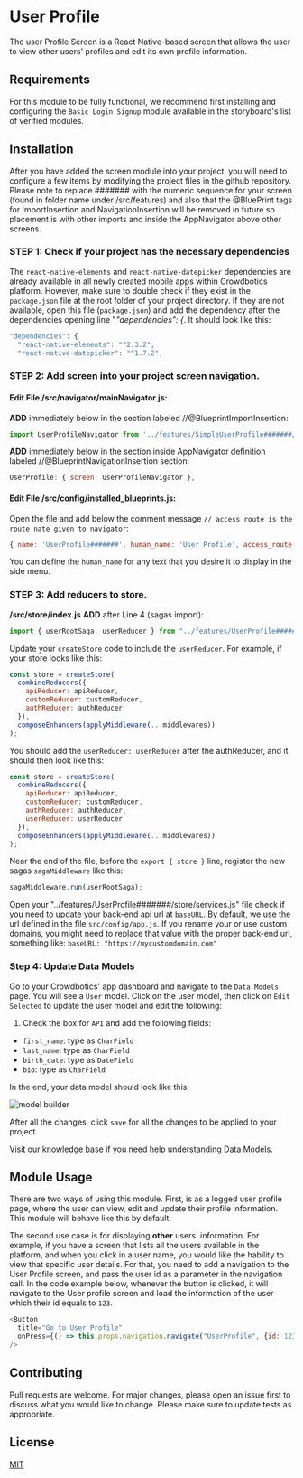 # User Profile

The user Profile Screen is a React Native-based screen that allows the user to view other users' profiles and edit its own profile information.

## Requirements
For this module to be fully functional, we recommend first installing and configuring the `Basic Login Signup` module available in the storyboard's list of verified modules.

## Installation

After you have added the screen module into your project, you will need to configure a few items by modifying the project files in the github repository. Please note to replace ####### with the numeric sequence for your screen (found in folder name under /src/features) and also that the @BluePrint tags for ImportInsertion and NavigationInsertion will be removed in future so placement is with other imports and inside the AppNavigator above other screens.

### STEP 1: Check if your project has the necessary dependencies

The `react-native-elements` and `react-native-datepicker` dependencies are already available in all newly created mobile apps within Crowdbotics platform. However, make sure to double check if they exist in the `package.json` file at the root folder of your project directory. If they are not available, open this file (`package.json`) and add the dependency after the dependencies opening line "_"dependencies": {_. It should look like this:

```js
"dependencies": {
  "react-native-elements": "^2.3.2",
  "react-native-datepicker": "^1.7.2",
```

### STEP 2: Add screen into your project screen navigation.

#### Edit File /src/navigator/mainNavigator.js:
**ADD** immediately below in the section labeled //@BlueprintImportInsertion:

```js
import UserProfileNavigator from '../features/SimpleUserProfile#######/navigator';
```

**ADD** immediately below in the section inside AppNavigator definition labeled //@BlueprintNavigationInsertion section:

```js
UserProfile: { screen: UserProfileNavigator },
```

#### Edit File /src/config/installed_blueprints.js:
Open the file and add below the comment message `// access route is the route nate given to navigator`:

```js
{ name: 'UserProfile#######', human_name: 'User Profile', access_route: 'UserProfile' },
```

You can define the `human_name` for any text that you desire it to display in the side menu.

### STEP 3: Add reducers to store.

**/src/store/index.js**
**ADD** after Line 4 (sagas import):

```js
import { userRootSaga, userReducer } from "../features/UserProfile#######/store"
```

Update your `createStore` code to include the `userReducer`. For example, if your store looks like this:
```js
const store = createStore(
  combineReducers({
    apiReducer: apiReducer,
    customReducer: customReducer,
    authReducer: authReducer
  }),
  composeEnhancers(applyMiddleware(...middlewares))
);
```

You should add the `userReducer: userReducer` after the authReducer, and it should then look like this:

```js
const store = createStore(
  combineReducers({
    apiReducer: apiReducer,
    customReducer: customReducer,
    authReducer: authReducer,
    userReducer: userReducer
  }),
  composeEnhancers(applyMiddleware(...middlewares))
);
```

Near the end of the file, before the `export { store }` line, register the new sagas `sagaMiddleware` like this:

```js
sagaMiddleware.run(userRootSaga);
```

Open your "../features/UserProfile#######/store/services.js"  file check if you need to update your back-end api url at `baseURL`. By default, we use the url defined in the file `src/config/app.js`. If you rename your or use custom domains, you might need to replace that value with the proper back-end url, something like:
`baseURL: "https://mycustomdomain.com"`

### Step 4: Update Data Models
Go to your Crowdbotics' app dashboard and navigate to the `Data Models` page. You will see a `User` model. Click on the user model, then click on `Edit Selected` to update the user model and edit the following:
1. Check the box for `API` and add the following fields:
- `first_name`: type as `CharField`
- `last_name`: type as `CharField`
- `birth_date`: type as `DateField`
- `bio`: type as `CharField`

In the end, your data model should look like this:

![model builder](https://crowdbotics-slack-dev.s3.amazonaws.com/media/project_component_resources/Screenshot_from_2021-01-05_16-05-28.png)

After all the changes, click `save` for all the changes to be applied to your project.

[Visit our knowledge base](https://knowledge.crowdbotics.com/what-is-the-model-editor-and-what-is-it-for) if you need help understanding Data Models.

## Module Usage
There are two ways of using this module. First, is as a logged user profile page, where the user can view, edit and update their profile information. This module will behave like this by default.

The second use case is for displaying **other** users' information. For example, if you have a screen that lists all the users available in the platform, and when you click in a user name, you would like the hability to view that specific user details. For that, you need to add a navigation to the User Profile screen, and pass the user id as a parameter in the navigation call. In the code example below, whenever the button is clicked, it will navigate to the User profile screen and load the information of the user which their id equals to `123`.

```js
<Button
  title="Go to User Profile"
  onPress={() => this.props.navigation.navigate("UserProfile", {id: 123})}
/>
```
                            
## Contributing

Pull requests are welcome. For major changes, please open an issue first to discuss what you would like to change.
Please make sure to update tests as appropriate.

## License

[MIT](https://choosealicense.com/licenses/mit/)
